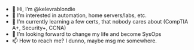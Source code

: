 - 👋 Hi, I’m @kelevrablondie
- 👀 I’m interested in automation, home servers/labs, etc.
- 🌱 I’m currently learning a few certs, that nobody cares about (CompTIA A+, Security+, CCNA)
- 💞️ I’m looking forward to change my life and become SysOps
- 📫 How to reach me? I dunno, maybe msg me somewhere.

<!---
kelevrablondie/kelevrablondie is a ✨ special ✨ repository because its `README.md` (this file) appears on your GitHub profile.
You can click the Preview link to take a look at your changes.
--->
